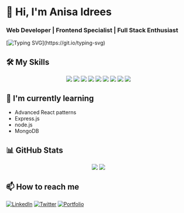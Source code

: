 # 👋 Hi, I'm Anisa Idrees 
### Web Developer | Frontend Specialist | Full Stack Enthusiast

[![Typing SVG](https://readme-typing-svg.herokuapp.com?font=Fira+Code&pause=1000&color=FF7F50&width=435&lines=HTML+%7C+CSS+%7C+JavaScript;React+%7C+TypeScript+%7C+Bootstrap;Node.js+%7C+Express.js+%7C+Firebase;Always+learning+new+things!)](https://git.io/typing-svg)

## 🛠️ My Skills
<p align="center">
  <img src="https://img.shields.io/badge/HTML5-E34F26?style=for-the-badge&logo=html5&logoColor=white" />
  <img src="https://img.shields.io/badge/CSS3-1572B6?style=for-the-badge&logo=css3&logoColor=white" />
  <img src="https://img.shields.io/badge/JavaScript-F7DF1E?style=for-the-badge&logo=javascript&logoColor=black" />
  <img src="https://img.shields.io/badge/TypeScript-007ACC?style=for-the-badge&logo=typescript&logoColor=white" />
  <img src="https://img.shields.io/badge/React-20232A?style=for-the-badge&logo=react&logoColor=61DAFB" />
  <img src="https://img.shields.io/badge/Bootstrap-563D7C?style=for-the-badge&logo=bootstrap&logoColor=white" />
  <img src="https://img.shields.io/badge/Node.js-339933?style=for-the-badge&logo=nodedotjs&logoColor=white" />
  <img src="https://img.shields.io/badge/Express.js-000000?style=for-the-badge&logo=express&logoColor=white" />
  <img src="https://img.shields.io/badge/Firebase-FFCA28?style=for-the-badge&logo=firebase&logoColor=black" />
</p>

## 🌱 I'm currently learning
- Advanced React patterns
- Express.js
- node.js
- MongoDB

## 📊 GitHub Stats
<p align="center">
  <img src="https://github-readme-stats.vercel.app/api?username=AnisaIdrees&show_icons=true&theme=radical" />
  <img src="https://github-readme-streak-stats.herokuapp.com/?user=AnisaIdrees&theme=radical" />
</p>

## 📫 How to reach me
[![LinkedIn](https://img.shields.io/badge/LinkedIn-0077B5?style=for-the-badge&logo=linkedin&logoColor=white)](your-linkedin-link)
[![Twitter](https://img.shields.io/badge/Twitter-1DA1F2?style=for-the-badge&logo=twitter&logoColor=white)](your-twitter-link)
[![Portfolio](https://img.shields.io/badge/Portfolio-FF5722?style=for-the-badge&logo=google-chrome&logoColor=white)](your-portfolio-link)
